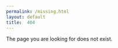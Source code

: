 ```yaml
---
permalink: /missing.html
layout: default
title:  404
---
```


The page you are looking for does not exist.
